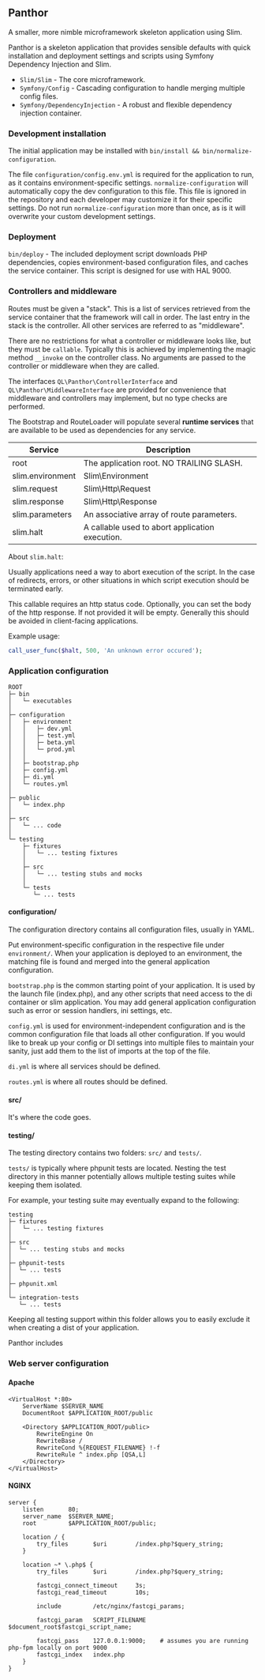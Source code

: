 ## Panthor

A smaller, more nimble microframework skeleton application using Slim.

Panthor is a skeleton application that provides sensible defaults with quick installation and deployment settings and
scripts using Symfony Dependency Injection and Slim.

- `Slim/Slim` - The core microframework.
- `Symfony/Config` - Cascading configuration to handle merging multiple config files.
- `Symfony/DependencyInjection` - A robust and flexible dependency injection container.

### Development installation

The initial application may be installed with `bin/install && bin/normalize-configuration`.

The file `configuration/config.env.yml` is required for the application to run, as it contains environment-specific
settings. `normalize-configuration` will automatically copy the dev configuration to this file. This file is ignored
in the repository and each developer may customize it for their specific settings. Do not run `normalize-configuration`
more than once, as is it will overwrite your custom development settings.

### Deployment

`bin/deploy` - The included deployment script downloads PHP dependencies, copies environment-based configuration
files, and caches the service container. This script is designed for use with HAL 9000.

### Controllers and middleware

Routes must be given a "stack". This is a list of services retrieved from the service container that the framework
will call in order. The last entry in the stack is the controller. All other services are referred to as "middleware".

There are no restrictions for what a controller or middleware looks like, but they must be `callable`. Typically this
is achieved by implementing the magic method `__invoke` on the controller class. No arguments are passed to the
controller or middleware when they are called.

The interfaces `QL\Panthor\ControllerInterface` and `QL\Panthor\MiddlewareInterface` are provided for convenience that
middleware and controllers may implement, but no type checks are performed.

The Bootstrap and RouteLoader will populate several **runtime services** that are available to be used as dependencies
for any service.

Service            | Description
------------------ | -----------
root               | The application root. NO TRAILING SLASH.
slim.environment   | Slim\Environment
slim.request       | Slim\Http\Request
slim.response      | Slim\Http\Response
slim.parameters    | An associative array of route parameters.
slim.halt          | A callable used to abort application execution.

About `slim.halt`:

Usually applications need a way to abort execution of the script. In the case of redirects, errors, or other situations
in which script execution should be terminated early.

This callable requires an http status code. Optionally, you can set the body of the http response. If not provided it
will be empty. Generally this should be avoided in client-facing applications.

Example usage:
```php
call_user_func($halt, 500, 'An unknown error occured');
```

### Application configuration

```
ROOT
├─ bin
│   └─ executables
│
├─ configuration
│   ├─ environment
│   │   ├─ dev.yml
│   │   ├─ test.yml
│   │   ├─ beta.yml
│   │   └─ prod.yml
│   │
│   ├─ bootstrap.php
│   ├─ config.yml
│   ├─ di.yml
│   └─ routes.yml
│
├─ public
│   └─ index.php
│
├─ src
│   └─ ... code
│
└─ testing
    ├─ fixtures
    │   └─ ... testing fixtures
    │
    ├─ src
    │   └─ ... testing stubs and mocks
    │
    └─ tests
       └─ ... tests
```

#### configuration/

The configuration directory contains all configuration files, usually in YAML.

Put environment-specific configuration in the respective file under `environment/`. When your application is deployed
to an environment, the matching file is found and merged into the general application configuration.

`bootstrap.php` is the common starting point of your application. It is used by the launch file (index.php), and any
other scripts that need access to the di container or slim application. You may add general application configuration
such as error or session handlers, ini settings, etc.

`config.yml` is used for environment-independent configuration and is the common configuration file that loads
all other configuration. If you would like to break up your config or DI settings into multiple files to maintain your
sanity, just add them to the list of imports at the top of the file.

`di.yml` is where all services should be defined.

`routes.yml` is where all routes should be defined.

#### src/

It's where the code goes.

#### testing/

The testing directory contains two folders:
`src/` and `tests/`.

`tests/` is typically where phpunit tests are located. Nesting the test directory in this manner
potentially allows multiple testing suites while keeping them isolated.

For example, your testing suite may eventually expand to the following:
```
testing
├─ fixtures
│   └─ ... testing fixtures
│
├─ src
│  └─ ... testing stubs and mocks
│
├─ phpunit-tests
│  └─ ... tests
│
├─ phpunit.xml
│
└─ integration-tests
   └─ ... tests
```

Keeping all testing support within this folder allows you to easily exclude it when creating a dist of your application.

Panthor includes 

### Web server configuration

#### Apache

```
<VirtualHost *:80>
    ServerName $SERVER_NAME
    DocumentRoot $APPLICATION_ROOT/public

    <Directory $APPLICATION_ROOT/public>
        RewriteEngine On
        RewriteBase /
        RewriteCond %{REQUEST_FILENAME} !-f
        RewriteRule ^ index.php [QSA,L]
    </Directory>
</VirtualHost>
```

#### NGINX

```
server {
    listen       80;
    server_name  $SERVER_NAME;
    root         $APPLICATION_ROOT/public;

    location / {
        try_files       $uri        /index.php?$query_string;
    }

    location ~* \.php$ {
        try_files       $uri        /index.php?$query_string;

        fastcgi_connect_timeout     3s;
        fastcgi_read_timeout        10s;

        include         /etc/nginx/fastcgi_params;

        fastcgi_param   SCRIPT_FILENAME     $document_root$fastcgi_script_name;

        fastcgi_pass    127.0.0.1:9000;    # assumes you are running php-fpm locally on port 9000
        fastcgi_index   index.php
    }
}
```
